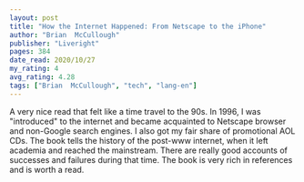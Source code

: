 ```yaml
---
layout: post
title: "How the Internet Happened: From Netscape to the iPhone"
author: "Brian  McCullough"
publisher: "Liveright"
pages: 384
date_read: 2020/10/27
my_rating: 4
avg_rating: 4.28
tags: ["Brian  McCullough", "tech", "lang-en"]
---
```


A very nice read that felt like a time travel to the 90s. In 1996, I was "introduced" to the internet and became acquainted to Netscape browser and non-Google search engines. I also got my fair share of promotional AOL CDs. The book tells the history of the post-www internet, when it left academia and reached the mainstream. There are really good accounts of successes and failures during that time. The book is very rich in references and is worth a read.

